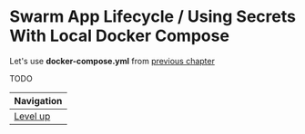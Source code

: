 # Swarm App Lifecycle / Using Secrets With Local Docker Compose #

Let's use **docker-compose.yml** from [previous chapter](../swarm-usage/create-stack-with-secrets/README.md) 

TODO

| Navigation               |
| ------------------------ |
| [Level up](../README.md) |
